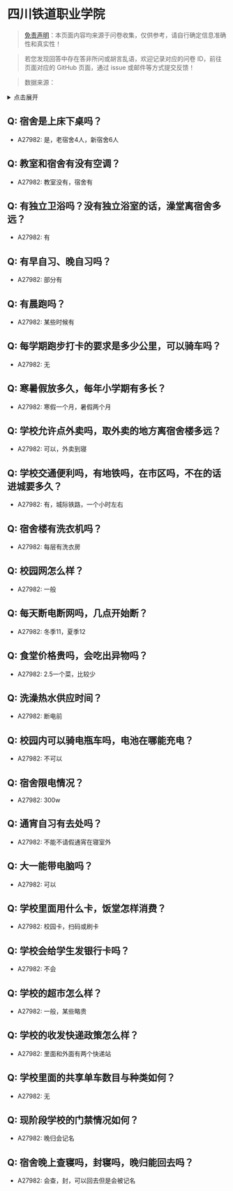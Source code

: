 # 四川铁道职业学院

> [免责声明](https://colleges.chat/#_3)：本页面内容均来源于问卷收集，仅供参考，请自行确定信息准确性和真实性！

> 若您发现回答中存在答非所问或胡言乱语，欢迎记录对应的问卷 ID，前往页面对应的 GitHub 页面，通过 issue 或邮件等方式提交反馈！

> 数据来源：

<details><summary>点击展开</summary>
<ul>
<li>A27982: 匿名 (2025 年 05 月)</li>
</ul>
</details>

## Q: 宿舍是上床下桌吗？

- A27982: 是，老宿舍4人，新宿舍6人

## Q: 教室和宿舍有没有空调？

- A27982: 教室没有，宿舍有

## Q: 有独立卫浴吗？没有独立浴室的话，澡堂离宿舍多远？

- A27982: 有

## Q: 有早自习、晚自习吗？

- A27982: 部分有

## Q: 有晨跑吗？

- A27982: 某些时候有

## Q: 每学期跑步打卡的要求是多少公里，可以骑车吗？

- A27982: 无

## Q: 寒暑假放多久，每年小学期有多长？

- A27982: 寒假一个月，暑假两个月

## Q: 学校允许点外卖吗，取外卖的地方离宿舍楼多远？

- A27982: 可以，外卖到寝

## Q: 学校交通便利吗，有地铁吗，在市区吗，不在的话进城要多久？

- A27982: 有，城际铁路，一个小时左右

## Q: 宿舍楼有洗衣机吗？

- A27982: 每层有洗衣房

## Q: 校园网怎么样？

- A27982: 一般

## Q: 每天断电断网吗，几点开始断？

- A27982: 冬季11，夏季12

## Q: 食堂价格贵吗，会吃出异物吗？

- A27982: 2.5一个菜，比较少

## Q: 洗澡热水供应时间？

- A27982: 断电前

## Q: 校园内可以骑电瓶车吗，电池在哪能充电？

- A27982: 不可以

## Q: 宿舍限电情况？

- A27982: 300w

## Q: 通宵自习有去处吗？

- A27982: 不能不请假通宵在寝室外

## Q: 大一能带电脑吗？

- A27982: 可以

## Q: 学校里面用什么卡，饭堂怎样消费？

- A27982: 校园卡，扫码或刷卡

## Q: 学校会给学生发银行卡吗？

- A27982: 不会

## Q: 学校的超市怎么样？

- A27982: 一般，某些略贵

## Q: 学校的收发快递政策怎么样？

- A27982: 里面和外面有两个快递站

## Q: 学校里面的共享单车数目与种类如何？

- A27982: 无

## Q: 现阶段学校的门禁情况如何？

- A27982: 晚归会记名

## Q: 宿舍晚上查寝吗，封寝吗，晚归能回去吗？

- A27982: 会查，封，可以回去但是会被记名

